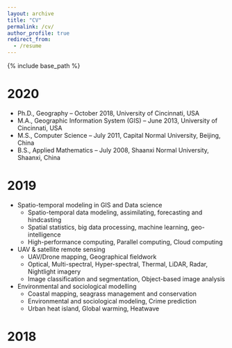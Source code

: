 ```yaml
---
layout: archive
title: "CV"
permalink: /cv/
author_profile: true
redirect_from:
  - /resume
---
```


{% include base_path %}

2020
======
* Ph.D., Geography – October 2018, University of Cincinnati, USA
* M.A., Geographic Information System (GIS) – June 2013, University of Cincinnati, USA
* M.S., Computer Science – July 2011, Capital Normal University, Beijing, China
* B.S., Applied Mathematics – July 2008, Shaanxi Normal University, Shaanxi, China

2019
======
* Spatio-temporal modeling in GIS and Data science
	* Spatio-temporal data modeling, assimilating, forecasting and hindcasting
	* Spatial statistics, big data processing, machine learning, geo-intelligence
	* High-performance computing, Parallel computing, Cloud computing
* UAV & satellite remote sensing
	* UAV/Drone mapping, Geographical fieldwork
	* Optical, Multi-spectral, Hyper-spectral, Thermal, LiDAR, Radar, Nightlight imagery
	* Image classification and segmentation, Object-based image analysis
* Environmental and sociological modelling
	* Coastal mapping, seagrass management and conservation
	* Environmental and sociological modeling, Crime prediction
	* Urban heat island, Global warming, Heatwave

2018
======

<object data="/files/CV_BoYang_2020.pdf" width="800" height="1000" type='application/pdf'/>

